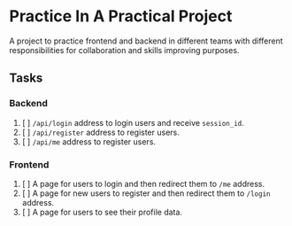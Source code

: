 # Practice In A Practical Project

A project to practice frontend and backend in different teams with different responsibilities for collaboration and skills improving purposes.

## Tasks

### Backend

1. [ ] `/api/login` address to login users and receive `session_id`.
2. [ ] `/api/register` address to register users.
3. [ ] `/api/me` address to register users.

### Frontend

1. [ ] A page for users to login and then redirect them to `/me` address.
2. [ ] A page for new users to register and then redirect them to `/login` address.
3. [ ] A page for users to see their profile data.
